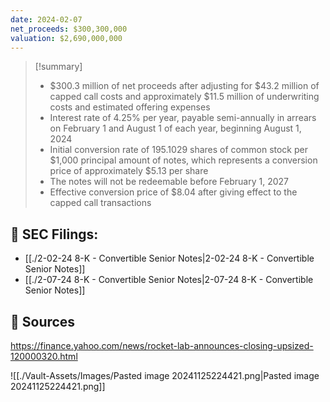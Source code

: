 ```yaml
---
date: 2024-02-07
net_proceeds: $300,300,000
valuation: $2,690,000,000
---
```


>[!summary] 
>- $300.3 million of net proceeds after adjusting for $43.2 million of capped call costs and approximately $11.5 million of underwriting costs and estimated offering expenses
>- Interest rate of 4.25% per year, payable semi-annually in arrears on February 1 and August 1 of each year, beginning August 1, 2024
>- Initial conversion rate of 195.1029 shares of common stock per $1,000 principal amount of notes, which represents a conversion price of approximately $5.13 per share
>- The notes will not be redeemable before February 1, 2027
>- Effective conversion price of $8.04 after giving effect to the capped call transactions

## 🔗 **SEC Filings**: 

-  [[./2-02-24 8-K - Convertible Senior Notes|2-02-24 8-K - Convertible Senior Notes]]
-  [[./2-07-24 8-K - Convertible Senior Notes|2-07-24 8-K - Convertible Senior Notes]]
## 🔗 Sources

https://finance.yahoo.com/news/rocket-lab-announces-closing-upsized-120000320.html

![[./Vault-Assets/Images/Pasted image 20241125224421.png|Pasted image 20241125224421.png]]


